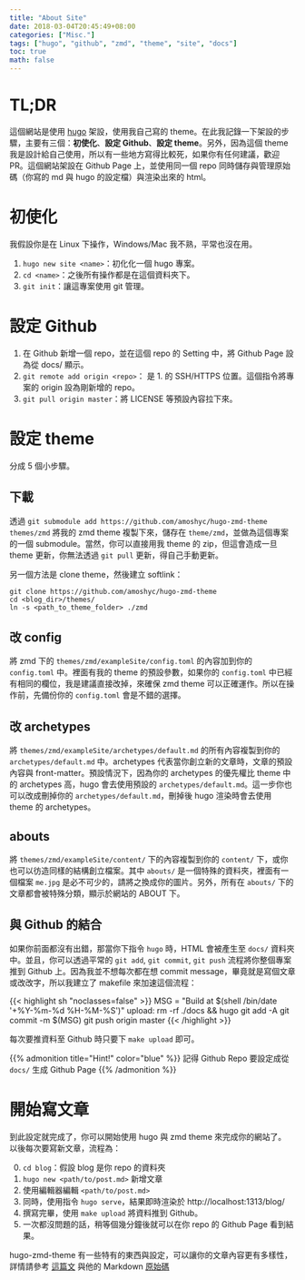 ```yaml
---
title: "About Site"
date: 2018-03-04T20:45:49+08:00
categories: ["Misc."]
tags: ["hugo", "github", "zmd", "theme", "site", "docs"]
toc: true
math: false
---
```


# TL;DR

這個網站是使用 [hugo](https://gohugo.io/) 架設，使用我自己寫的 theme。在此我記錄一下架設的步驟，主要有三個：**初使化**、**設定 Github**、**設定 theme**。另外，因為這個 theme 我是設計給自己使用，所以有一些地方寫得比較死，如果你有任何建議，歡迎 PR。這個網站架設在 Github Page 上，並使用同一個 repo 同時儲存與管理原始碼（你寫的 md 與 hugo 的設定檔）與渲染出來的 html。

# 初使化

我假設你是在 Linux 下操作，Windows/Mac 我不熟，平常也沒在用。

1. `hugo new site <name>`：初化化一個 hugo 專案。
2. `cd <name>`：之後所有操作都是在這個資料夾下。
3. `git init`：讓這專案使用 git 管理。

# 設定 Github

1. 在 Github 新增一個 repo，並在這個 repo 的 Setting 中，將 Github Page 設為從 docs/ 顯示。
2. `git remote add origin <repo>`：<repo> 是 1. 的 SSH/HTTPS 位置。這個指令將專案的 origin 設為剛新增的 repo。
3. `git pull origin master`：將 LICENSE 等預設內容拉下來。

# 設定 theme

分成 5 個小步驟。

## 下載

透過 `git submodule add https://github.com/amoshyc/hugo-zmd-theme themes/zmd` 將我的 zmd theme 複製下來，儲存在 `theme/zmd`，並做為這個專案的一個 submodule。當然，你可以直接用我 theme 的 zip，但這會造成一旦 theme 更新，你無法透過 `git pull` 更新，得自己手動更新。

另一個方法是 clone theme，然後建立 softlink：
```
git clone https://github.com/amoshyc/hugo-zmd-theme
cd <blog_dir>/themes/
ln -s <path_to_theme_folder> ./zmd
```

## 改 config

將 zmd 下的 `themes/zmd/exampleSite/config.toml` 的內容加到你的 `config.toml` 中。裡面有我的 theme 的預設參數，如果你的 `config.toml` 中已經有相同的欄位，我是建議直接改掉，來確保 zmd theme 可以正確運作。所以在操作前，先備份你的 `config.toml` 會是不錯的選擇。

## 改 archetypes

將 `themes/zmd/exampleSite/archetypes/default.md` 的所有內容複製到你的 `archetypes/default.md` 中。archetypes 代表當你創立新的文章時，文章的預設內容與 front-matter。預設情況下，因為你的 archetypes 的優先權比 theme 中的 archetypes 高，hugo 會去使用預設的 `archetypes/default.md`。這一步你也可以改成刪掉你的 `archetypes/default.md`，刪掉後 hugo 渲染時會去使用 theme 的 archetypes。

## abouts

將 `themes/zmd/exampleSite/content/` 下的內容複製到你的 `content/` 下，或你也可以彷造同樣的結構創立檔案。其中 `abouts/` 是一個特殊的資料夾，裡面有一個檔案 `me.jpg` 是必不可少的，請將之換成你的圖片。另外，所有在 `abouts/` 下的文章都會被特殊分類，顯示於網站的 ABOUT 下。

## 與 Github 的結合

如果你前面都沒有出錯，那當你下指令 `hugo` 時，HTML 會被產生至 `docs/` 資料夾中。並且，你可以透過平常的 `git add`, `git commit`, `git push` 流程將你整個專案推到 Github 上。因為我並不想每次都在想 commit message，畢竟就是寫個文章或改改字，所以我建立了 makefile 來加速這個流程：

{{< highlight sh "noclasses=false" >}}
MSG = "Build at $(shell /bin/date '+%Y-%m-%d %H-%M-%S')"
upload:
	rm -rf ./docs && hugo
	git add -A
	git commit -m $(MSG)
	git push origin master
{{< /highlight >}}

每次要推資料至 Github 時只要下 `make upload` 即可。

{{% admonition title="Hint!" color="blue" %}}
記得 Github Repo 要設定成從 `docs/` 生成 Github Page
{{% /admonition %}}

# 開始寫文章

到此設定就完成了，你可以開始使用 hugo 與 zmd theme 來完成你的網站了。
以後每次要寫新文章，流程為：

0. `cd blog`：假設 blog 是你 repo 的資料夾
1. `hugo new <path/to/post.md>` 新增文章
2. 使用編輯器編輯 `<path/to/post.md>`
3. 同時，使用指令 `hugo serve`，結果即時渲染於 http://localhost:1313/blog/
4. 撰寫完畢，使用 `make upload` 將資料推到 Github。
5. 一次都沒問題的話，稍等個幾分鐘後就可以在你 repo 的 Github Page 看到結果。

hugo-zmd-theme 有一些特有的東西與設定，可以讓你的文章內容更有多樣性，詳情請參考 [這篇文](../2017/markdown-cheatsheet.html) 與他的 Markdown [原始碼](https://raw.githubusercontent.com/amoshyc/blog/master/content/2017/Markdown%20Cheatsheet.md)
